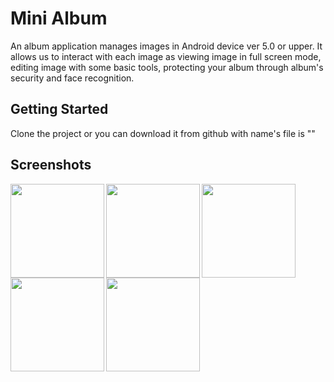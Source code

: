 # Mini Album

An album application manages images in Android device ver 5.0 or upper. It allows us to interact with each image as viewing image in full screen mode, editing image with some basic tools, protecting your album through album's security and face recognition.

## Getting Started

Clone the project or you can download it from github with name's file is ""

## Screenshots

<img align="left" src="https://user-images.githubusercontent.com/26139791/38721066-ed75fdf8-3f22-11e8-86ee-48bf5fa39ca2.jpg" width="150">
<img align="left" src="https://user-images.githubusercontent.com/26139791/38721288-c698cb06-3f23-11e8-82eb-c866f1ae5380.png" width="150">
<img align="left" src="https://user-images.githubusercontent.com/26139791/38721482-966b0272-3f24-11e8-8477-c4b097e316c8.png" width="150">
<img align="left" src="https://user-images.githubusercontent.com/26139791/38721066-ed75fdf8-3f22-11e8-86ee-48bf5fa39ca2.jpg" width="150">
<img align="left" src="https://user-images.githubusercontent.com/26139791/38721066-ed75fdf8-3f22-11e8-86ee-48bf5fa39ca2.jpg" width="150">
